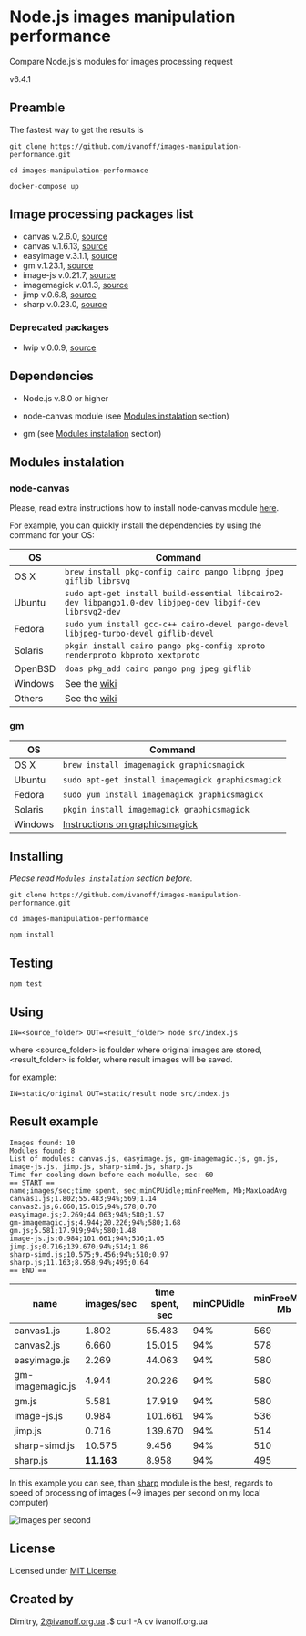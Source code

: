 # Node.js images manipulation performance

Compare Node.js's modules for images processing request 

v6.4.1

## Preamble

The fastest way to get the results is

`git clone https://github.com/ivanoff/images-manipulation-performance.git`

`cd images-manipulation-performance`

`docker-compose up`


## Image processing packages list

- canvas v.2.6.0, [source](https://www.npmjs.com/package/canvas)
- canvas v.1.6.13, [source](https://github.com/Automattic/node-canvas/releases/tag/v1.6.13)
- easyimage v.3.1.1, [source](https://www.npmjs.com/package/easyimage)
- gm v.1.23.1, [source](https://www.npmjs.com/package/gm)
- image-js v.0.21.7, [source](https://www.npmjs.com/package/image-js)
- imagemagick v.0.1.3, [source](https://www.npmjs.com/package/imagemagick)
- jimp v.0.6.8, [source](https://www.npmjs.com/package/jimp)
- sharp v.0.23.0, [source](https://www.npmjs.com/package/sharp)

### Deprecated packages

- lwip v.0.0.9, [source](https://www.npmjs.com/package/lwip)


## Dependencies

- Node.js v.8.0 or higher

- node-canvas module (see [Modules instalation](#modules_instalation) section)

- gm (see [Modules instalation](#modules_instalation) section)


## Modules instalation

### node-canvas

Please, read extra instructions how to install node-canvas module [here](https://github.com/Automattic/node-canvas).

For example, you can quickly install the dependencies by using the command for your OS:

OS | Command
----- | -----
OS X | `brew install pkg-config cairo pango libpng jpeg giflib librsvg`
Ubuntu | `sudo apt-get install build-essential libcairo2-dev libpango1.0-dev libjpeg-dev libgif-dev librsvg2-dev`
Fedora | `sudo yum install gcc-c++ cairo-devel pango-devel libjpeg-turbo-devel giflib-devel`
Solaris | `pkgin install cairo pango pkg-config xproto renderproto kbproto xextproto`
OpenBSD | `doas pkg_add cairo pango png jpeg giflib`
Windows | See the [wiki](https://github.com/Automattic/node-canvas/wiki/Installation:-Windows)
Others | See the [wiki](https://github.com/Automattic/node-canvas/wiki)

### gm

OS | Command
----- | -----
OS X | `brew install imagemagick graphicsmagick`
Ubuntu | `sudo apt-get install imagemagick graphicsmagick`
Fedora | `sudo yum install imagemagick graphicsmagick`
Solaris | `pkgin install imagemagick graphicsmagick`
Windows | [Instructions on graphicsmagick](http://www.graphicsmagick.org/INSTALL-windows.html)


## Installing

*Please read `Modules instalation` section before.*

`git clone https://github.com/ivanoff/images-manipulation-performance.git`

`cd images-manipulation-performance`

`npm install`


## Testing

`npm test`


## Using

`IN=<source_folder> OUT=<result_folder> node src/index.js`

where <source_folder> is foulder where original images are stored, <result_folder> is folder, where result images will be saved.

for example:

`IN=static/original OUT=static/result node src/index.js`


## Result example

```
Images found: 10
Modules found: 8
List of modules: canvas.js, easyimage.js, gm-imagemagic.js, gm.js, image-js.js, jimp.js, sharp-simd.js, sharp.js
Time for cooling down before each modulle, sec: 60
== START ==
name;images/sec;time spent, sec;minCPUidle;minFreeMem, Mb;MaxLoadAvg
canvas1.js;1.802;55.483;94%;569;1.14
canvas2.js;6.660;15.015;94%;578;0.70
easyimage.js;2.269;44.063;94%;580;1.57
gm-imagemagic.js;4.944;20.226;94%;580;1.68
gm.js;5.581;17.919;94%;580;1.48
image-js.js;0.984;101.661;94%;536;1.05
jimp.js;0.716;139.670;94%;514;1.86
sharp-simd.js;10.575;9.456;94%;510;0.97
sharp.js;11.163;8.958;94%;495;0.64
== END ==
```

name            |images/sec|time spent, sec|minCPUidle|minFreeMem, Mb|MaxLoadAvg
----------------|----------|---------------|----------|--------------|----------
canvas1.js | 1.802 | 55.483 | 94% | 569 | 1.14
canvas2.js | 6.660 | 15.015 | 94% | 578 | 0.70
easyimage.js | 2.269 | 44.063 | 94% | 580 | 1.57
gm-imagemagic.js | 4.944 | 20.226 | 94% | 580 | 1.68
gm.js | 5.581 | 17.919 | 94% | 580 | 1.48
image-js.js | 0.984 | 101.661 | 94% | 536 | 1.05
jimp.js | 0.716 | 139.670 | 94% | 514 | 1.86
sharp-simd.js | 10.575 | 9.456 | 94% | 510 | 0.97
sharp.js | **11.163** | 8.958 | 94% | 495 | 0.64


In this example you can see, than [sharp](http://sharp.dimens.io/en/stable/) module is the best, regards to speed of processing of images (~9 images per second on my local computer)

![Images per second](https://raw.githubusercontent.com/ivanoff/images-manipulation-performance/master/static/modules_images.png)


## License

Licensed under [MIT License](LICENSE).


## Created by

Dimitry, 2@ivanoff.org.ua .$ curl -A cv ivanoff.org.ua
